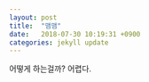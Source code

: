 ```yaml
---
layout: post
title:  "맴맴"
date:   2018-07-30 10:19:31 +0900
categories: jekyll update
---
```



어떻게 하는걸까? 어렵다.
